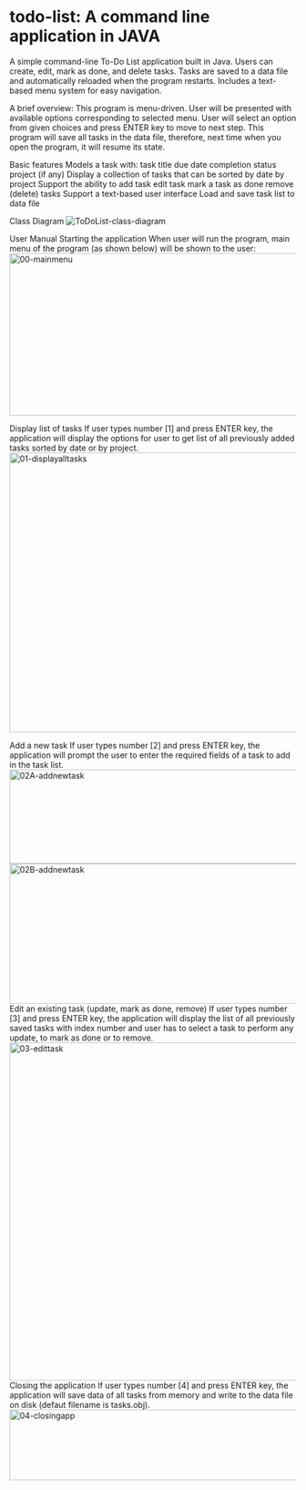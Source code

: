 # todo-list: A command line application in JAVA
A simple command-line To-Do List application built in Java.   Users can create, edit, mark as done, and delete tasks.   Tasks are saved to a data file and automatically reloaded when the program restarts.   Includes a text-based menu system for easy navigation.

A brief overview:
This program is menu-driven. User will be presented with available options corresponding to selected menu. User will select an option from given choices and press ENTER key to move to next step. This program will save all tasks in the data file, therefore, next time when you open the program, it will resume its state.

Basic features
Models a task with:
task title
due date
completion status
project (if any)
Display a collection of tasks that can be sorted
by date
by project
Support the ability to
add task
edit task
mark a task as done
remove (delete) tasks
Support a text-based user interface
Load and save task list to data file

Class Diagram
![ToDoList-class-diagram](https://github.com/user-attachments/assets/eb41396f-de2c-48b0-ae6f-c75912b8f551)

User Manual
Starting the application
When user will run the program, main menu of the program (as shown below) will be shown to the user:
<img width="753" height="285" alt="00-mainmenu" src="https://github.com/user-attachments/assets/f4e129d0-5a57-42e4-b0ad-a5b7a653004d" />

Display list of tasks
If user types number [1] and press ENTER key, the application will display the options for user to get list of all previously added tasks sorted by date or by project.
<img width="753" height="491" alt="01-displayalltasks" src="https://github.com/user-attachments/assets/8818b1fc-96f9-4539-8a02-555db05c4cd3" />

Add a new task
If user types number [2] and press ENTER key, the application will prompt the user to enter the required fields of a task to add in the task list.
<img width="753" height="165" alt="02A-addnewtask" src="https://github.com/user-attachments/assets/4d51d124-1cb5-4482-bca1-e1033ac941a3" />
<img width="753" height="246" alt="02B-addnewtask" src="https://github.com/user-attachments/assets/122a1a0f-0d77-450a-a020-57724043672e" />
Edit an existing task (update, mark as done, remove)
If user types number [3] and press ENTER key, the application will display the list of all previously saved tasks with index number and user has to select a task to perform any update, to mark as done or to remove.
<img width="753" height="593" alt="03-edittask" src="https://github.com/user-attachments/assets/3a966554-71f3-4edf-b8c1-9070abf56e01" />
Closing the application
If user types number [4] and press ENTER key, the application will save data of all tasks from memory and write to the data file on disk (defaut filename is tasks.obj).
<img width="753" height="124" alt="04-closingapp" src="https://github.com/user-attachments/assets/c192caa0-221b-4b91-a821-62ac381bbc48" />



